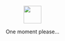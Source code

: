 

<div align="center">
  <br>
  <a href="https://github.com/NikolayKYS/"><img src="https://thumbs.gfycat.com/SereneSmoothDiplodocus-size_restricted.gif" width="48" height="48"></a>
  <p>One moment please...</p>
  <br>
  <br>
</a>
